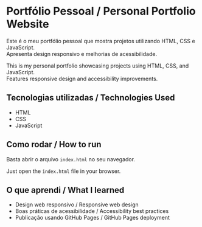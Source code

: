# Portfólio Pessoal / Personal Portfolio Website

Este é o meu portfólio pessoal que mostra projetos utilizando HTML, CSS e JavaScript.  
Apresenta design responsivo e melhorias de acessibilidade.

This is my personal portfolio showcasing projects using HTML, CSS, and JavaScript.  
Features responsive design and accessibility improvements.

## Tecnologias utilizadas / Technologies Used  
- HTML  
- CSS  
- JavaScript  

## Como rodar / How to run  
Basta abrir o arquivo `index.html` no seu navegador.  

Just open the `index.html` file in your browser.  

## O que aprendi / What I learned  
- Design web responsivo / Responsive web design  
- Boas práticas de acessibilidade / Accessibility best practices  
- Publicação usando GitHub Pages / GitHub Pages deployment  
